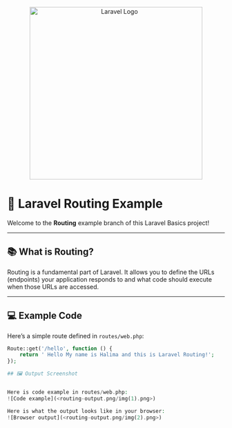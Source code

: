 <p align="center"><a href="https://laravel.com" target="_blank"><img src="https://raw.githubusercontent.com/laravel/art/master/logo-lockup/5%20SVG/2%20CMYK/1%20Full%20Color/laravel-logolockup-cmyk-red.svg" width="400" alt="Laravel Logo"></a></p>



# 🚦 Laravel Routing Example

Welcome to the **Routing** example branch of this Laravel Basics project!

---

## 📚 What is Routing?

Routing is a fundamental part of Laravel. It allows you to define the URLs (endpoints) your application responds to and what code should execute when those URLs are accessed.

---

## 💻 Example Code

Here’s a simple route defined in `routes/web.php`:

```php
Route::get('/hello', function () {
    return ' Hello My name is Halima and this is Laravel Routing!';
});

## 🖼️ Output Screenshot


Here is code example in routes/web.php:  
![Code example](<routing-output.png/img(1).png>)

Here is what the output looks like in your browser:  
![Browser output](<routing-output.png/img(2).png>)
